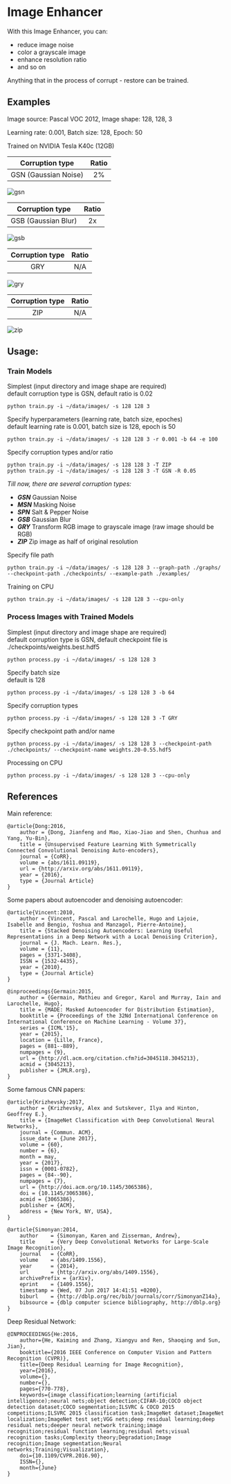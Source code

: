 ﻿# Image Enhancer

With this Image Enhancer, you can:

+ reduce image noise
+ color a grayscale image
+ enhance resolution ratio
+ and so on

Anything that in the process of corrupt - restore can be trained.

## Examples

Image source: Pascal VOC 2012, Image shape: 128, 128, 3

Learning rate: 0.001, Batch size: 128, Epoch: 50

Trained on NVIDIA Tesla K40c (12GB)

| Corruption type      | Ratio |
| :------------------: | :---: |
| GSN (Gaussian Noise) | 2%    |

![gsn](gsn.png)

| Corruption type     | Ratio |
| :-----------------: | :---: |
| GSB (Gaussian Blur) | 2x    |

![gsb](gsb.png)

| Corruption type | Ratio |
| :-------------: | :---: |
| GRY             | N/A   |

![gry](gry.png)

| Corruption type | Ratio |
| :-------------: | :---: |
| ZIP             | N/A   |

![zip](zip.png)

## Usage:

### Train Models

Simplest (input directory and image shape are required)  
default corruption type is GSN, default ratio is 0.02

    python train.py -i ~/data/images/ -s 128 128 3

Specify hyperparameters (learning rate, batch size, epoches)  
default learning rate is 0.001, batch size is 128, epoch is 50

    python train.py -i ~/data/images/ -s 128 128 3 -r 0.001 -b 64 -e 100

Specify corruption types and/or ratio

    python train.py -i ~/data/images/ -s 128 128 3 -T ZIP
    python train.py -i ~/data/images/ -s 128 128 3 -T GSN -R 0.05

*Till now, there are several corruption types:*
+ **_GSN_** Gaussian Noise
+ **_MSN_** Masking Noise
+ **_SPN_** Salt & Pepper Noise
+ **_GSB_** Gaussian Blur
+ **_GRY_** Transform RGB image to grayscale image (raw image should be RGB)
+ **_ZIP_** Zip image as half of original resolution

Specify file path

    python train.py -i ~/data/images/ -s 128 128 3 --graph-path ./graphs/ --checkpoint-path ./checkpoints/ --example-path ./examples/

Training on CPU

    python train.py -i ~/data/images/ -s 128 128 3 --cpu-only

### Process Images with Trained Models

Simplest (input directory and image shape are required)  
default corruption type is GSN, default checkpoint file is ./checkpoints/weights.best.hdf5

    python process.py -i ~/data/images/ -s 128 128 3

Specify batch size  
default is 128

    python process.py -i ~/data/images/ -s 128 128 3 -b 64

Specify corruption types

    python process.py -i ~/data/images/ -s 128 128 3 -T GRY

Specify checkpoint path and/or name

    python process.py -i ~/data/images/ -s 128 128 3 --checkpoint-path ./checkpoints/ --checkpoint-name weights.20-0.55.hdf5

Processing on CPU

    python process.py -i ~/data/images/ -s 128 128 3 --cpu-only

## References

Main reference:

    @article{Dong:2016,
        author = {Dong, Jianfeng and Mao, Xiao-Jiao and Shen, Chunhua and Yang, Yu-Bin},
        title = {Unsupervised Feature Learning With Symmetrically Connected Convolutional Denoising Auto-encoders},
        journal = {CoRR},
        volume = {abs/1611.09119},
        url = {http://arxiv.org/abs/1611.09119},
        year = {2016},
        type = {Journal Article}
    }

Some papers about autoencoder and denoising autoencoder:

    @article{Vincent:2010,
        author = {Vincent, Pascal and Larochelle, Hugo and Lajoie, Isabelle and Bengio, Yoshua and Manzagol, Pierre-Antoine},
        title = {Stacked Denoising Autoencoders: Learning Useful Representations in a Deep Network with a Local Denoising Criterion},
        journal = {J. Mach. Learn. Res.},
        volume = {11},
        pages = {3371-3408},
        ISSN = {1532-4435},
        year = {2010},
        type = {Journal Article}
    }

    @inproceedings{Germain:2015,
        author = {Germain, Mathieu and Gregor, Karol and Murray, Iain and Larochelle, Hugo},
        title = {MADE: Masked Autoencoder for Distribution Estimation},
        booktitle = {Proceedings of the 32Nd International Conference on International Conference on Machine Learning - Volume 37},
        series = {ICML'15},
        year = {2015},
        location = {Lille, France},
        pages = {881--889},
        numpages = {9},
        url = {http://dl.acm.org/citation.cfm?id=3045118.3045213},
        acmid = {3045213},
        publisher = {JMLR.org},
    }

Some famous CNN papers:

    @article{Krizhevsky:2017,
        author = {Krizhevsky, Alex and Sutskever, Ilya and Hinton, Geoffrey E.},
        title = {ImageNet Classification with Deep Convolutional Neural Networks},
        journal = {Commun. ACM},
        issue_date = {June 2017},
        volume = {60},
        number = {6},
        month = may,
        year = {2017},
        issn = {0001-0782},
        pages = {84--90},
        numpages = {7},
        url = {http://doi.acm.org/10.1145/3065386},
        doi = {10.1145/3065386},
        acmid = {3065386},
        publisher = {ACM},
        address = {New York, NY, USA},
    }

    @article{Simonyan:2014,
        author    = {Simonyan, Karen and Zisserman, Andrew},
        title     = {Very Deep Convolutional Networks for Large-Scale Image Recognition},
        journal   = {CoRR},
        volume    = {abs/1409.1556},
        year      = {2014},
        url       = {http://arxiv.org/abs/1409.1556},
        archivePrefix = {arXiv},
        eprint    = {1409.1556},
        timestamp = {Wed, 07 Jun 2017 14:41:51 +0200},
        biburl    = {http://dblp.org/rec/bib/journals/corr/SimonyanZ14a},
        bibsource = {dblp computer science bibliography, http://dblp.org}
    }

Deep Residual Network:

    @INPROCEEDINGS{He:2016,
        author={He, Kaiming and Zhang, Xiangyu and Ren, Shaoqing and Sun, Jian},
        booktitle={2016 IEEE Conference on Computer Vision and Pattern Recognition (CVPR)},
        title={Deep Residual Learning for Image Recognition},
        year={2016},
        volume={},
        number={},
        pages={770-778},
        keywords={image classification;learning (artificial intelligence);neural nets;object detection;CIFAR-10;COCO object detection dataset;COCO segmentation;ILSVRC & COCO 2015 competitions;ILSVRC 2015 classification task;ImageNet dataset;ImageNet localization;ImageNet test set;VGG nets;deep residual learning;deep residual nets;deeper neural network training;image recognition;residual function learning;residual nets;visual recognition tasks;Complexity theory;Degradation;Image recognition;Image segmentation;Neural networks;Training;Visualization},
        doi={10.1109/CVPR.2016.90},
        ISSN={},
        month={June}
    }
